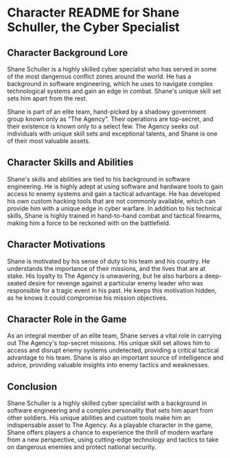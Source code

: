 # Character README for Shane Schuller, the Cyber Specialist

## Character Background Lore
Shane Schuller is a highly skilled cyber specialist who has served in some of the most dangerous conflict zones around the world. He has a background in software engineering, which he uses to navigate complex technological systems and gain an edge in combat. Shane's unique skill set sets him apart from the rest.

Shane is part of an elite team, hand-picked by a shadowy government group known only as "The Agency". Their operations are top-secret, and their existence is known only to a select few. The Agency seeks out individuals with unique skill sets and exceptional talents, and Shane is one of their most valuable assets.

## Character Skills and Abilities
Shane's skills and abilities are tied to his background in software engineering. He is highly adept at using software and hardware tools to gain access to enemy systems and gain a tactical advantage. He has developed his own custom hacking tools that are not commonly available, which can provide him with a unique edge in cyber warfare. In addition to his technical skills, Shane is highly trained in hand-to-hand combat and tactical firearms, making him a force to be reckoned with on the battlefield.

## Character Motivations
Shane is motivated by his sense of duty to his team and his country. He understands the importance of their missions, and the lives that are at stake. His loyalty to The Agency is unwavering, but he also harbors a deep-seated desire for revenge against a particular enemy leader who was responsible for a tragic event in his past. He keeps this motivation hidden, as he knows it could compromise his mission objectives.

## Character Role in the Game
As an integral member of an elite team, Shane serves a vital role in carrying out The Agency's top-secret missions. His unique skill set allows him to access and disrupt enemy systems undetected, providing a critical tactical advantage to his team. Shane is also an important source of intelligence and advice, providing valuable insights into enemy tactics and weaknesses.

## Conclusion
Shane Schuller is a highly skilled cyber specialist with a background in software engineering and a complex personality that sets him apart from other soldiers. His unique abilities and custom tools make him an indispensable asset to The Agency. As a playable character in the game, Shane offers players a chance to experience the thrill of modern warfare from a new perspective, using cutting-edge technology and tactics to take on dangerous enemies and protect national security.